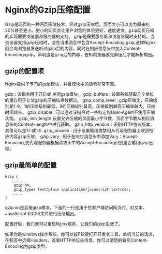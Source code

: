 # Nginx的Gzip压缩配置

Gzip是网页的一种网页压缩技术，经过gzip压缩后，页面大小可以变为原来的30%甚至更小。更小的网页会让用户浏览的体验更好，速度更快。gzip网页压缩的实现需要浏览器和服务器的支持。
gzip是需要服务器和浏览器同时支持的。当浏览器支持gzip压缩时，会在请求消息中包含Accept-Encoding:gzip,这样Nginx就会向浏览器发送听过gzip后的内容，同时在相应信息头中加入Content-Encoding:gzip，声明这是gzip后的内容，告知浏览器要先解压后才能解析输出。

## gzip的配置项

Nginx提供了专门的gzip模块，并且模块中的指令非常丰富。

gzip : 该指令用于开启或 关闭gzip模块。
gzip_buffers : 设置系统获取几个单位的缓存用于存储gzip的压缩结果数据流。
gzip_comp_level : gzip压缩比，压缩级别是1-9，1的压缩级别最低，9的压缩级别最高。压缩级别越高压缩率越大，压缩时间越长。
gzip_disable : 可以通过该指令对一些特定的User-Agent不使用压缩功能。
gzip_min_length:设置允许压缩的页面最小字节数，页面字节数从相应消息头的Content-length中进行获取。
gzip_http_version：识别HTTP协议版本，其值可以是1.1.或1.0.
gzip_proxied : 用于设置启用或禁用从代理服务器上收到相应内容gzip压缩。
gzip_vary : 用于在响应消息头中添加Vary：Accept-Encoding,使代理服务器根据请求头中的Accept-Encoding识别是否启用gzip压缩。

## gzip最简单的配置

```shell
http {
   .....
    gzip on;
    gzip_types text/plain application/javascript text/css;
   .....
}
```

gzip on是启用gizp模块，下面的一行是用于在客户端访问网页时，对文本、JavaScript 和CSS文件进行压缩输出。

配置好后，我们就可以重启Nginx服务，让我们的gizp生效了。

如果你是windows操作系统，你可以按F12键打开开发者工具，单机当前的请求，在标签中选择Headers，查看HTTP响应头信息。你可以清楚的看见Content-Encoding为gzip类型。
